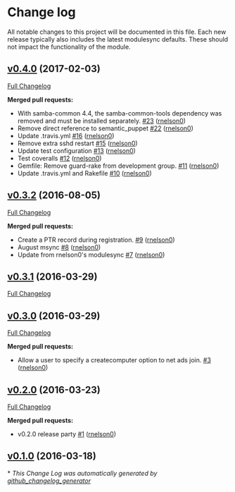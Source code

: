 # Change log

All notable changes to this project will be documented in this file.
Each new release typically also includes the latest modulesync defaults.
These should not impact the functionality of the module.

## [v0.4.0](https://github.com/rnelson0/puppet-domain_join/tree/v0.4.0) (2017-02-03)
[Full Changelog](https://github.com/rnelson0/puppet-domain_join/compare/v0.3.2...v0.4.0)

**Merged pull requests:**

- With samba-common 4.4, the samba-common-tools dependency was removed and must be installed separately. [\#23](https://github.com/rnelson0/puppet-domain_join/pull/23) ([rnelson0](https://github.com/rnelson0))
- Remove direct reference to semantic\_puppet [\#22](https://github.com/rnelson0/puppet-domain_join/pull/22) ([rnelson0](https://github.com/rnelson0))
- Update .travis.yml [\#16](https://github.com/rnelson0/puppet-domain_join/pull/16) ([rnelson0](https://github.com/rnelson0))
- Remove extra sshd restart [\#15](https://github.com/rnelson0/puppet-domain_join/pull/15) ([rnelson0](https://github.com/rnelson0))
- Update test configuration [\#13](https://github.com/rnelson0/puppet-domain_join/pull/13) ([rnelson0](https://github.com/rnelson0))
- Test coveralls [\#12](https://github.com/rnelson0/puppet-domain_join/pull/12) ([rnelson0](https://github.com/rnelson0))
- Gemfile: Remove guard-rake from development group. [\#11](https://github.com/rnelson0/puppet-domain_join/pull/11) ([rnelson0](https://github.com/rnelson0))
- Update .travis.yml and Rakefile [\#10](https://github.com/rnelson0/puppet-domain_join/pull/10) ([rnelson0](https://github.com/rnelson0))

## [v0.3.2](https://github.com/rnelson0/puppet-domain_join/tree/v0.3.2) (2016-08-05)
[Full Changelog](https://github.com/rnelson0/puppet-domain_join/compare/v0.3.1...v0.3.2)

**Merged pull requests:**

- Create a PTR record during registration. [\#9](https://github.com/rnelson0/puppet-domain_join/pull/9) ([rnelson0](https://github.com/rnelson0))
- August msync [\#8](https://github.com/rnelson0/puppet-domain_join/pull/8) ([rnelson0](https://github.com/rnelson0))
- Update from rnelson0's modulesync [\#7](https://github.com/rnelson0/puppet-domain_join/pull/7) ([rnelson0](https://github.com/rnelson0))

## [v0.3.1](https://github.com/rnelson0/puppet-domain_join/tree/v0.3.1) (2016-03-29)
[Full Changelog](https://github.com/rnelson0/puppet-domain_join/compare/v0.3.0...v0.3.1)

## [v0.3.0](https://github.com/rnelson0/puppet-domain_join/tree/v0.3.0) (2016-03-29)
[Full Changelog](https://github.com/rnelson0/puppet-domain_join/compare/v0.2.0...v0.3.0)

**Merged pull requests:**

- Allow a user to specify a createcomputer option to net ads join. [\#3](https://github.com/rnelson0/puppet-domain_join/pull/3) ([rnelson0](https://github.com/rnelson0))

## [v0.2.0](https://github.com/rnelson0/puppet-domain_join/tree/v0.2.0) (2016-03-23)
[Full Changelog](https://github.com/rnelson0/puppet-domain_join/compare/v0.1.0...v0.2.0)

**Merged pull requests:**

- v0.2.0 release party [\#1](https://github.com/rnelson0/puppet-domain_join/pull/1) ([rnelson0](https://github.com/rnelson0))

## [v0.1.0](https://github.com/rnelson0/puppet-domain_join/tree/v0.1.0) (2016-03-18)


\* *This Change Log was automatically generated by [github_changelog_generator](https://github.com/skywinder/Github-Changelog-Generator)*